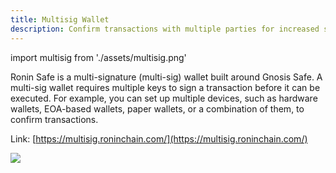 ```yaml
---
title: Multisig Wallet
description: Confirm transactions with multiple parties for increased security.
---
```


import multisig from './assets/multisig.png'

Ronin Safe is a multi-signature (multi-sig) wallet built around Gnosis Safe. A multi-sig wallet requires multiple keys to sign a transaction before it can be executed. For example, you can set up multiple devices, such as hardware wallets, EOA-based wallets, paper wallets, or a combination of them, to confirm transactions.

Link: [https://multisig.roninchain.com/](https://multisig.roninchain.com/)

<img src={multisig} width={1280} />
